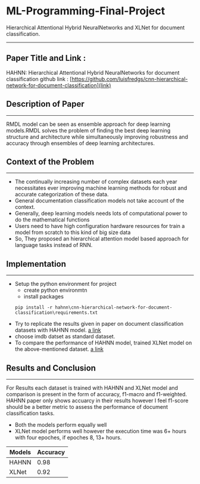 # ML-Programming-Final-Project
Hierarchical Attentional Hybrid NeuralNetworks and XLNet for document classification.
*********************************************************************************************************************************************************************************
## Paper Title and Link :
HAHNN: Hierarchical Attentional Hybrid NeuralNetworks for document classification
github link : [https://github.com/luisfredgs/cnn-hierarchical-network-for-document-classification](link)

## Description of Paper
*********************************************************************************************************************************************************************************
RMDL model can be seen as ensemble approach for deep learning models.RMDL solves the problem of finding the best deep learning structure and architecture while simultaneously improving robustness and accuracy through ensembles of deep learning architectures.

## Context of the Problem
********************************************************************************************************************************************************************************
* The continually increasing number of complex datasets each year necessitates ever improving machine learning methods for robust and accurate categorization of these data.
* General documentation classification models not take account of the context.
* Generally, deep learning models needs lots of computational power to do the mathematical functions
* Users need to have high configuration hardware resources for train a model from scratch to this kind of big size data
* So, They proposed an hierarchical attention model based approach for language tasks instead of RNN.

## Implementation 
*********************************************************************************************************************************************************************************
* Setup the python environment for project
    * create python environmtn
    * install packages
    ```pip
    pip install -r hahnn\cnn-hierarchical-network-for-document-classification\requirements.txt
    ``` 
* Try to replicate the results given in paper on document classification datasets with HAHNN model. [a link](https://github.com/rubaramanan/ML-Programming-Final-Project/blob/main/hahnn/cnn-hierarchical-network-for-document-classification/hahnn-for-document-classification.ipynb)
* choose imdb datset as standard dataset.
* To compare the performance of HAHNN model, trained XLNet model on the above-mentioned dataset. [a link](https://github.com/rubaramanan/ML-Programming-Final-Project/blob/main/src/Movie_Reviews_XLNet.ipynb)

## Results and Conclusion
*********************************************************************************************************************************************************************************
For Results each dataset is trained with HAHNN and XLNet model and comparison is present in the form of accuracy, f1-macro and f1-weighted. HAHNN paper only shows accuarcy in their results however I feel f1-score should be a better metric to assess the performance of document classification tasks.

* Both the models perform equally well
* XLNet model performs well however the execution time was 6+ hours with four epoches, if epoches 8, 13+ hours.

|Models|Accuracy|
|------|--------|
|HAHNN|0.98|
|XLNet|0.92|